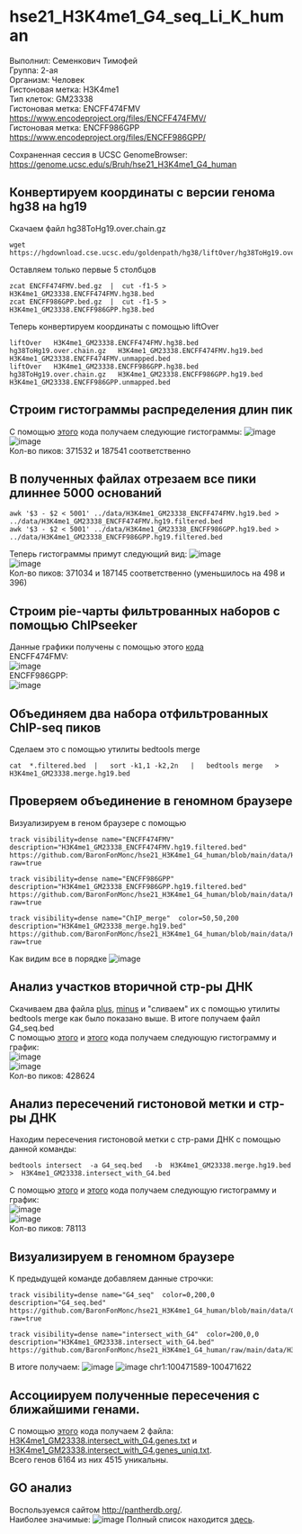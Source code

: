 # hse21_H3K4me1_G4_seq_Li_K_human

Выполнил: Семенкович Тимофей\
Группа: 2-ая\
Организм: Человек\
Гистоновая метка: H3K4me1\
Тип клеток: GM23338\
Гистоновая метка: ENCFF474FMV https://www.encodeproject.org/files/ENCFF474FMV/  
Гистоновая метка: ENCFF986GPP https://www.encodeproject.org/files/ENCFF986GPP/

Сохраненная сессия в UCSC GenomeBrowser:  https://genome.ucsc.edu/s/Bruh/hse21_H3K4me1_G4_human 

## Конвертируем координаты с версии генома hg38 на hg19

Скачаем файл hg38ToHg19.over.chain.gz
```
wget https://hgdownload.cse.ucsc.edu/goldenpath/hg38/liftOver/hg38ToHg19.over.chain.gz
```
Оставляем только первые 5 столбцов
```
zcat ENCFF474FMV.bed.gz  |  cut -f1-5 > H3K4me1_GM23338.ENCFF474FMV.hg38.bed
zcat ENCFF986GPP.bed.gz  |  cut -f1-5 > H3K4me1_GM23338.ENCFF986GPP.hg38.bed
```
Теперь конвертируем координаты с помощью liftOver
```
liftOver   H3K4me1_GM23338.ENCFF474FMV.hg38.bed   hg38ToHg19.over.chain.gz   H3K4me1_GM23338.ENCFF474FMV.hg19.bed   H3K4me1_GM23338.ENCFF474FMV.unmapped.bed
liftOver   H3K4me1_GM23338.ENCFF986GPP.hg38.bed   hg38ToHg19.over.chain.gz   H3K4me1_GM23338.ENCFF986GPP.hg19.bed   H3K4me1_GM23338.ENCFF986GPP.unmapped.bed
```

## Строим гистограммы распределения длин пик
С помощью [этого](https://github.com/BaronFonMonc/hse21_H3K4me1_G4_human/raw/main/src/length_hist.R) кода получаем следующие гистограммы:
![image](https://user-images.githubusercontent.com/55275328/121436656-ab811c80-c989-11eb-9447-2232885af36b.png)  
![image](https://user-images.githubusercontent.com/55275328/121436677-b340c100-c989-11eb-8faa-ad003e13ec2a.png)  
Кол-во пиков: 371532 и 187541 соответственно

## В полученных файлах отрезаем все пики длиннее 5000 оснований
```
awk '$3 - $2 < 5001' ../data/H3K4me1_GM23338_ENCFF474FMV.hg19.bed > ../data/H3K4me1_GM23338_ENCFF474FMV.hg19.filtered.bed
awk '$3 - $2 < 5001' ../data/H3K4me1_GM23338_ENCFF986GPP.hg19.bed > ../data/H3K4me1_GM23338_ENCFF986GPP.hg19.filtered.bed
```
Теперь гистограммы примут следующий вид:
![image](https://user-images.githubusercontent.com/55275328/121437232-a1135280-c98a-11eb-8385-dda4f4855502.png)  
![image](https://user-images.githubusercontent.com/55275328/121437262-aa9cba80-c98a-11eb-9e98-2f64fda19610.png)  
Кол-во пиков: 371034 и 187145 соответственно (уменьшилось на 498 и 396)

## Строим pie-чарты фильтрованных наборов с помощью ChIPseeker
Данные графики получены с помощью этого [кода](https://github.com/BaronFonMonc/hse21_H3K4me1_G4_human/raw/main/src/chip_seeker.R)  
ENCFF474FMV:  
![image](https://user-images.githubusercontent.com/55275328/121437564-39a9d280-c98b-11eb-82c7-7f7017033f6c.png)  
ENCFF986GPP:  
![image](https://user-images.githubusercontent.com/55275328/121437579-40d0e080-c98b-11eb-8c1e-5d288db5af83.png)  

## Объединяем два набора отфильтрованных ChIP-seq пиков
Сделаем это с помощью утилиты bedtools merge
```
cat  *.filtered.bed  |   sort -k1,1 -k2,2n   |   bedtools merge   >  H3K4me1_GM23338.merge.hg19.bed
```

## Проверяем объединение в геномном браузере
Визуализируем в геном браузере с помощью 
```
track visibility=dense name="ENCFF474FMV"  description="H3K4me1_GM23338_ENCFF474FMV.hg19.filtered.bed"
https://github.com/BaronFonMonc/hse21_H3K4me1_G4_human/blob/main/data/H3K4me1_GM23338_ENCFF474FMV.hg19.filtered.bed?raw=true

track visibility=dense name="ENCFF986GPP"  description="H3K4me1_GM23338_ENCFF986GPP.hg19.filtered.bed"
https://github.com/BaronFonMonc/hse21_H3K4me1_G4_human/blob/main/data/H3K4me1_GM23338_ENCFF986GPP.hg19.filtered.bed?raw=true

track visibility=dense name="ChIP_merge"  color=50,50,200   description="H3K4me1_GM23338_merge.hg19.bed"
https://github.com/BaronFonMonc/hse21_H3K4me1_G4_human/blob/main/data/H3K4me1_GM23338_merge.hg19.bed?raw=true
```
Как видим все в порядке ![image](https://user-images.githubusercontent.com/55275328/121358140-0a6b7500-c93b-11eb-9df3-92c3e6653703.png) 

## Анализ участков вторичной стр-ры ДНК
Скачиваем два файла [plus](https://github.com/BaronFonMonc/hse21_H3K4me1_G4_human/blob/main/data/GSM3003539_Homo_all_w15_th-1_plus.hits.max.K.w50.25.bed.gz?raw=true), [minus](https://github.com/BaronFonMonc/hse21_H3K4me1_G4_human/blob/main/data/GSM3003539_Homo_all_w15_th-1_minus.hits.max.K.w50.25.bed.gz?raw=true) и "сливаем" их с помощью утилиты bedtools merge как было показано выше. В итоге получаем файл G4_seq.bed  
С помощью [этого](https://github.com/BaronFonMonc/hse21_H3K4me1_G4_human/raw/main/src/length_hist.R) и [этого](https://github.com/BaronFonMonc/hse21_H3K4me1_G4_human/raw/main/src/chip_seeker.R) кода получаем следующую гистограмму и график:  
![image](https://user-images.githubusercontent.com/55275328/121438396-9e196180-c98c-11eb-9aba-d4cfd289590b.png)  
![image](https://user-images.githubusercontent.com/55275328/121438360-948ff980-c98c-11eb-8886-d216d7b91307.png)  
Кол-во пиков: 428624

## Анализ пересечений гистоновой метки и стр-ры ДНК
Находим пересечения гистоновой метки с стр-рами ДНК с помощью данной команды:  
```
bedtools intersect  -a G4_seq.bed   -b  H3K4me1_GM23338.merge.hg19.bed  >  H3K4me1_GM23338.intersect_with_G4.bed
```
С помощью [этого](https://github.com/BaronFonMonc/hse21_H3K4me1_G4_human/raw/main/src/length_hist.R) и [этого](https://github.com/BaronFonMonc/hse21_H3K4me1_G4_human/raw/main/src/chip_seeker.R) кода получаем следующую гистограмму и график:  
![image](https://user-images.githubusercontent.com/55275328/121438687-20a22100-c98d-11eb-8ce5-0bbd5d02d5b6.png)  
![image](https://user-images.githubusercontent.com/55275328/121438705-2bf54c80-c98d-11eb-856c-c182810a68c6.png)  
Кол-во пиков: 78113

## Визуализируем в геномном браузере
К предыдущей команде добавляем данные строчки:  
```
track visibility=dense name="G4_seq"  color=0,200,0  description="G4_seq.bed"
https://github.com/BaronFonMonc/hse21_H3K4me1_G4_human/blob/main/data/G4_seq.bed?raw=true

track visibility=dense name="intersect_with_G4"  color=200,0,0  description="H3K4me1_GM23338.intersect_with_G4.bed"
https://github.com/BaronFonMonc/hse21_H3K4me1_G4_human/raw/main/data/H3K4me1_GM23338.intersect_with_G4.bed
```
В итоге получаем: ![image](https://user-images.githubusercontent.com/55275328/121381903-cf733c80-c94e-11eb-8413-460bd85a266d.png)
![image](https://user-images.githubusercontent.com/55275328/121486732-14908080-c9da-11eb-82a8-8992aa5e577d.png) chr1:100471589-100471622

## Ассоциируем полученные пересечения с ближайшими генами.
С помощью [этого](https://github.com/BaronFonMonc/hse21_H3K4me1_G4_human/raw/main/src/ChIPpeakAnno.R) кода получаем 2 файла: [H3K4me1_GM23338.intersect_with_G4.genes.txt](https://github.com/BaronFonMonc/hse21_H3K4me1_G4_human/raw/main/data/H3K4me1_GM23338.intersect_with_G4.genes.txt) и [H3K4me1_GM23338.intersect_with_G4.genes_uniq.txt](https://github.com/BaronFonMonc/hse21_H3K4me1_G4_human/raw/main/data/H3K4me1_GM23338.intersect_with_G4.genes_uniq.txt).  
Всего генов 6164 из них 4515 уникальны.

## GO анализ
Воспользуемся сайтом http://pantherdb.org/.  
Наиболее значимые: ![image](https://user-images.githubusercontent.com/55275328/121417642-cdbb7000-c972-11eb-8e1a-fd711409f14a.png)
Полный список находится [здесь](https://github.com/BaronFonMonc/hse21_H3K4me1_G4_human/raw/main/data/pantherdb_GO_analysis.txt).



